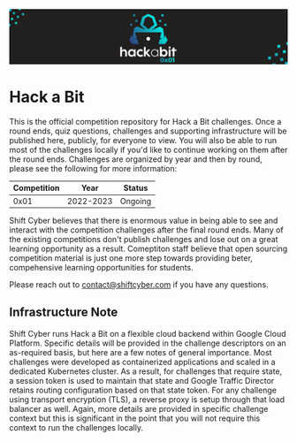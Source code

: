 <img src=".rsrc/banner.png"/>

# Hack a Bit
This is the official competition repository for Hack a Bit challenges. Once a round ends, quiz questions, challenges and supporting infrastructure will be published here, publicly, for everyone to view. You will also be able to run most of the challenges locally if you'd like to continue working on them after the round ends. Challenges are organized by year and then by round, please see the following for more information:

| Competition | Year      | Status  |
| ----------- | --------- | ------- |
| 0x01        | 2022-2023 | Ongoing |

Shift Cyber believes that there is enormous value in being able to see and interact with the competition challenges after the final round ends. Many of the existing competitions don't publish challenges and lose out on a great learning opportunity as a result. Comeptiton staff believe that open sourcing competition material is just one more step towards providing beter, compehensive learning opportunities for students.

Please reach out to contact@shiftcyber.com if you have any questions.


## Infrastructure Note
Shift Cyber runs Hack a Bit on a flexible cloud backend within Google Cloud Platform. Specific details will be provided in the challenge descriptors on an as-required basis, but here are a few notes of general importance. Most challenges were developed as containerized applications and scaled in a dedicated Kubernetes cluster. As a result, for challenges that require state, a session token is used to maintain that state and Google Traffic Director retains routing configuration based on that state token. For any challenge using transport encryption (TLS), a reverse proxy is setup through that load balancer as well. Again, more details are provided in specific challenge context but this is significant in the point that you will not require this context to run the challenges locally.
